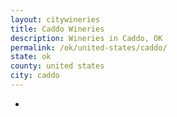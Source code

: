 ```yaml
---
layout: citywineries
title: Caddo Wineries
description: Wineries in Caddo, OK
permalink: /ok/united-states/caddo/
state: ok
county: united states
city: caddo
---
```

-
